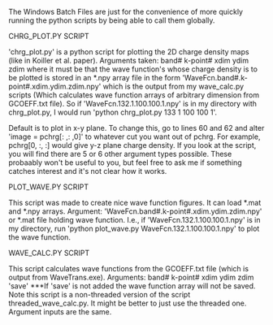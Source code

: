 The Windows Batch Files are just for the convenience of more quickly running the python scripts by being able to call them globally.


CHRG_PLOT.PY SCRIPT

'chrg_plot.py' is a python script for plotting the 2D charge density maps (like in Koiller et al. paper).
Arguments taken: band# k-point# xdim ydim zdim
where it must be that the wave function's whose charge density is to be plotted is stored in an \*.npy array file in the form
'WaveFcn.band#.k-point#.xdim.ydim.zdim.npy' which is the output from my wave_calc.py scripts (Which calculates wave function arrays of arbitrary dimension from GCOEFF.txt file).
So if 'WaveFcn.132.1.100.100.1.npy' is in my directory with chrg_plot.py, I would run 'python chrg_plot.py 133 1 100 100 1'.

Default is to plot in x-y plane. To change this, go to lines 60 and 62 and alter 'image = pchrg[: ,: ,0]' to whatever cut you want out of pchrg. For example, 
pchrg[0, :, :] would give y-z plane charge density.
If you look at the script, you will find there are 5 or 6 other argument types possible. These probaably won't be useful to you, but feel free to ask me
if something catches interest and it's not clear how it works.


PLOT_WAVE.PY SCRIPT

This script was made to create nice wave function figures. It can load \*.mat and \*.npy arrays.
Argument: 'WaveFcn.band#.k-point#.xdim.ydim.zdim.npy' or \*.mat file holding wave function.
I.e., if 'WaveFcn.132.1.100.100.1.npy' is in my directory, run 'python plot_wave.py WaveFcn.132.1.100.100.1.npy' to plot the wave function.



WAVE_CALC.PY SCRIPT

This script calculates wave functions from the GCOEFF.txt file (which is output from WaveTrans.exe).
Arguments: band# k-point# xdim ydim zdim 'save'
***If 'save' is not added the wave function array will not be saved.
Note this script is a non-threaded version of the script threaded_wave_calc.py. It might be better to just use the threaded one.
Argument inputs are the same.
